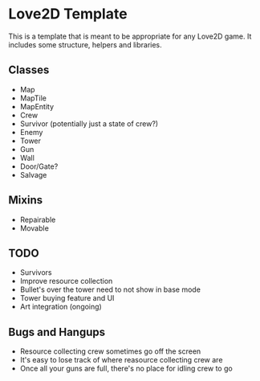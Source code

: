 Love2D Template
===
This is a template that is meant to be appropriate for any Love2D game. It includes some structure, helpers and libraries.


## Classes
* Map
* MapTile
* MapEntity
* Crew
* Survivor (potentially just a state of crew?)
* Enemy
* Tower
* Gun
* Wall
* Door/Gate?
* Salvage

## Mixins
* Repairable
* Movable

## TODO
* Survivors
* Improve resource collection
* Bullet's over the tower need to not show in base mode
* Tower buying feature and UI
* Art integration (ongoing)

## Bugs and Hangups
* Resource collecting crew sometimes go off the screen
* It's easy to lose track of where reasource collecting crew are
* Once all your guns are full, there's no place for idling crew to go

